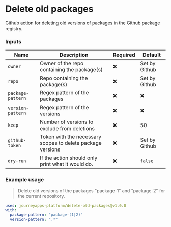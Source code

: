 # Delete old packages

Github action for deleting old versions of packages in the Github package registry.

### Inputs

| Name              | Description                                                | Required           | Default       |
| ----------------- | ---------------------------------------------------------- | ------------------ | ------------- |
| `owner`           | Owner of the repo containing the package(s)                | :x:                | Set by Github |
| `repo`            | Repo containing the package(s)                             | :x:                | Set by Github |
| `package-pattern` | Regex pattern of the packages                              | :x:                | :x:           |
| `version-pattern` | Regex pattern of the versions                              | :x:                | :x:           |
| `keep`            | Number of versions to exclude from deletions               | :x:                | 50            |
| `github-token`    | Token with the necessary scopes to delete package versions | :x:                | Set by Github |
| `dry-run`         | If the action should only print what it would do.          | :x:                | `false`       |

### Example usage

> Delete old versions of the packages "package-1" and "package-2" for the current repository.

```yaml
uses: journeyapps-platform/delete-old-packages@v1.0.0
with:
  package-pattern: "package-(1|2)"
  version-pattern: ".*"
```
